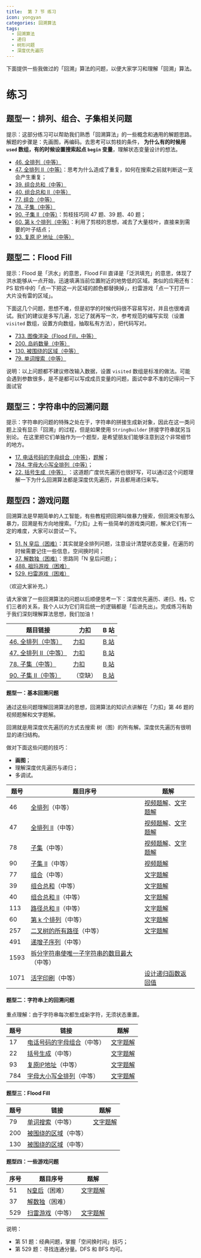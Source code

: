 ```yaml
---
title:  第 7 节 练习
icon: yongyan
categories: 回溯算法
tags:
  - 回溯算法
  - 递归
  - 树形问题
  - 深度优先遍历
---
```


下面提供一些我做过的「回溯」算法的问题，以便大家学习和理解「回溯」算法。

# 练习

## 题型一：排列、组合、子集相关问题

提示：这部分练习可以帮助我们熟悉「回溯算法」的一些概念和通用的解题思路。解题的步骤是：先画图，再编码。去思考可以剪枝的条件， **为什么有的时候用 `used` 数组，有的时候设置搜索起点 `begin` 变量**，理解状态变量设计的想法。

+ [46. 全排列（中等）](https://leetcode-cn.com/problems/permutations/)
+ [47. 全排列 II（中等）](https://leetcode-cn.com/problems/permutations-ii/)：思考为什么造成了重复，如何在搜索之前就判断这一支会产生重复；
+ [39. 组合总和（中等）](https://leetcode-cn.com/problems/combination-sum/)
+ [40. 组合总和 II（中等）](https://leetcode-cn.com/problems/combination-sum-ii/)
+ [77. 组合（中等）](https://leetcode-cn.com/problems/combinations/)
+ [78. 子集（中等）](https://leetcode-cn.com/problems/subsets/)
+ [90. 子集 II（中等）](https://leetcode-cn.com/problems/subsets-ii/)：剪枝技巧同 47 题、39 题、40 题；
+ [60. 第 k 个排列（中等）](https://leetcode-cn.com/problems/permutation-sequence/)：利用了剪枝的思想，减去了大量枝叶，直接来到需要的叶子结点；
+ [93. 复原 IP 地址（中等）](https://leetcode-cn.com/problems/restore-ip-addresses/)

## 题型二：Flood Fill

提示：Flood 是「洪水」的意思，Flood Fill 直译是「泛洪填充」的意思，体现了洪水能够从一点开始，迅速填满当前位置附近的地势低的区域。类似的应用还有：PS 软件中的「点一下把这一片区域的颜色都替换掉」，扫雷游戏「点一下打开一大片没有雷的区域」。

下面这几个问题，思想不难，但是初学的时候代码很不容易写对，并且也很难调试。我们的建议是多写几遍，忘记了就再写一次，参考规范的编写实现（设置 `visited` 数组，设置方向数组，抽取私有方法），把代码写对。

+ [733. 图像渲染（Flood Fill，中等）](https://leetcode-cn.com/problems/flood-fill/)
+ [200. 岛屿数量（中等）](https://leetcode-cn.com/problems/number-of-islands/)
+ [130. 被围绕的区域（中等）](https://leetcode-cn.com/problems/surrounded-regions/)
+ [79. 单词搜索（中等）](https://leetcode-cn.com/problems/word-search/)

说明：以上问题都不建议修改输入数据，设置 `visited` 数组是标准的做法。可能会遇到参数很多，是不是都可以写成成员变量的问题，面试中拿不准的记得问一下面试官

## 题型三：字符串中的回溯问题

提示：字符串的问题的特殊之处在于，字符串的拼接生成新对象，因此在这一类问题上没有显示「回溯」的过程，但是如果使用 `StringBuilder` 拼接字符串就另当别论。
在这里把它们单独作为一个题型，是希望朋友们能够注意到这个非常细节的地方。

+ [17. 电话号码的字母组合（中等）](https://leetcode-cn.com/problems/letter-combinations-of-a-phone-number/)，[题解](https://leetcode-cn.com/problems/letter-combinations-of-a-phone-number/solution/hui-su-sou-suo-wu-xian-shi-hui-su-yan-du-you-xian-/)；
+ [784. 字母大小写全排列（中等）](https://leetcode-cn.com/problems/letter-case-permutation/)；
+ [22. 括号生成（中等）](https://leetcode-cn.com/problems/generate-parentheses/) ：这道题广度优先遍历也很好写，可以通过这个问题理解一下为什么回溯算法都是深度优先遍历，并且都用递归来写。

## 题型四：游戏问题

回溯算法是早期简单的人工智能，有些教程把回溯叫做暴力搜索，但回溯没有那么暴力，回溯是有方向地搜索。「力扣」上有一些简单的游戏类问题，解决它们有一定的难度，大家可以尝试一下。

+ [51. N 皇后（困难）](https://leetcode-cn.com/problems/n-queens/)：其实就是全排列问题，注意设计清楚状态变量，在遍历的时候需要记住一些信息，空间换时间；
+ [37. 解数独（困难）](https://leetcode-cn.com/problems/sudoku-solver/)：思路同「N 皇后问题」；
+ [488. 祖玛游戏（困难）](https://leetcode-cn.com/problems/zuma-game/)
+ [529. 扫雷游戏（困难）](https://leetcode-cn.com/problems/minesweeper/)

（欢迎大家补充。）

请大家做了一些回溯算法的问题以后顺便思考一下：深度优先遍历、递归、栈，它们三者的关系，我个人以为它们背后统一的逻辑都是「后进先出」。完成练习有助于我们深刻理解算法思想，我们加油！



| 题目链接                                                     | 力扣                                                         | B 站                                                         |
| ------------------------------------------------------------ | ------------------------------------------------------------ | ------------------------------------------------------------ |
| [46. 全排列（中等）](https://leetcode-cn.com/problems/permutations/) | [力扣](https://leetcode-cn.com/problems/permutations/solution/quan-pai-lie-by-leetcode-solution-2/) | [B 站](https://www.bilibili.com/video/BV1oa4y1v7Kz?from=search&seid=14615048896751357901) |
| [47. 全排列 II（中等）](https://leetcode-cn.com/problems/permutations-ii/) | [力扣]()                                                     | [B 站](https://www.bilibili.com/video/BV147411A7Yq?p=1)      |
| [78. 子集（中等）](https://leetcode-cn.com/problems/subsets/) | [力扣](https://leetcode-cn.com/problems/subsets/solution/hui-su-python-dai-ma-by-liweiwei1419/) | [B 站](https://www.bilibili.com/video/BV147411A7Yq?p=2)      |
| [90. 子集 II（中等）](https://leetcode-cn.com/problems/subsets-ii/) | （空缺）                                                     | [B 站](https://www.bilibili.com/video/BV147411A7Yq?p=3)      |

#### 题型一：基本回溯问题

通过这些问题理解回溯算法的思想，回溯算法的知识点讲解在「力扣」第 46 题的视频题解和文字题解。

回溯就是用深度优先遍历的方式去搜索 树（图）的所有解。深度优先遍历有很明显的递归结构。

做对下面这些问题的技巧：

+ **画图**；
+ 理解深度优先遍历与递归；
+ 多调试。

| 题号 | 题目序号                                                     | 题解                                                         |
| ---- | ------------------------------------------------------------ | ------------------------------------------------------------ |
| 46   | [全排列](https://leetcode-cn.com/problems/permutations/)（中等） | [视频题解](https://leetcode-cn.com/problems/permutations/solution/quan-pai-lie-by-leetcode-solution-2/)、[文字题解](https://leetcode-cn.com/problems/permutations/solution/hui-su-suan-fa-python-dai-ma-java-dai-ma-by-liweiw/) |
| 47   | [全排列 II](https://leetcode-cn.com/problems/permutations-ii/)（中等） | [视频题解](https://www.bilibili.com/video/BV147411A7Yq?p=1)、[文字题解](https://leetcode-cn.com/problems/permutations-ii/solution/hui-su-suan-fa-python-dai-ma-java-dai-ma-by-liwe-2/) |
| 78   | [子集](https://leetcode-cn.com/problems/subsets/)（中等）    | [视频题解](https://www.bilibili.com/video/BV147411A7Yq?p=2)、[文字题解](https://leetcode-cn.com/problems/subsets/solution/hui-su-python-dai-ma-by-liweiwei1419/) |
| 90   | [子集 II](https://leetcode-cn.com/problems/subsets-ii/)（中等） | [视频题解](https://www.bilibili.com/video/BV147411A7Yq?p=3)  |
| 77   | [组合](https://leetcode-cn.com/problems/combinations/)（中等） | [文字题解](https://leetcode-cn.com/problems/combinations/solution/hui-su-suan-fa-jian-zhi-python-dai-ma-java-dai-ma-/) |
| 39   | [组合总和](https://leetcode-cn.com/problems/combination-sum/)（中等） | [文字题解](https://leetcode-cn.com/problems/combination-sum/solution/hui-su-suan-fa-jian-zhi-python-dai-ma-java-dai-m-2/) |
| 40   | [组合总和 II](https://leetcode-cn.com/problems/combination-sum-ii/)（中等） | [文字题解](https://leetcode-cn.com/problems/combination-sum-ii/solution/) |
| 113  | [路径总和 II](https://leetcode-cn.com/problems/path-sum-ii/)（中等） | [文字题解](https://leetcode-cn.com/problems/path-sum-ii/solution/hui-su-suan-fa-shen-du-you-xian-bian-li-zhuang-tai/) |
| 60   | [第 k 个排列](https://leetcode-cn.com/problems/permutation-sequence/)（中等） | [文字题解](https://leetcode-cn.com/problems/permutation-sequence/solution/hui-su-jian-zhi-python-dai-ma-java-dai-ma-by-liwei/) |
| 257  | [二叉树的所有路径](https://leetcode-cn.com/problems/binary-tree-paths/)（中等） | [文字题解](https://leetcode-cn.com/problems/binary-tree-paths/solution/shen-du-you-xian-bian-li-python-dai-ma-by-liweiwei/) |
| 491  | [递增子序列](https://leetcode-cn.com/problems/increasing-subsequences/)（中等） |                                                              |
| 1593 | [拆分字符串使唯一子字符串的数目最大](https://leetcode-cn.com/problems/split-a-string-into-the-max-number-of-unique-substrings/)（中等） |                                                              |
| 1071 | [活字印刷](https://leetcode-cn.com/problems/letter-tile-possibilities/)（中等） | [设计递归函数返回值](https://leetcode-cn.com/problems/letter-tile-possibilities/solution/hui-su-suan-fa-python-dai-ma-by-liweiwei1419/) |

#### 题型二：字符串上的回溯问题

重点理解：由于字符串每次都生成新字符，无须状态重置。

| 题号 | 链接                                                         | 题解                                                         |
| ---- | ------------------------------------------------------------ | ------------------------------------------------------------ |
| 17   | [电话号码的字母组合](https://leetcode-cn.com/problems/letter-combinations-of-a-phone-number/)（中等） | [文字题解](https://leetcode-cn.com/problems/letter-combinations-of-a-phone-number/solution/hui-su-sou-suo-wu-xian-shi-hui-su-yan-du-you-xian-/) |
| 22   | [括号生成](https://leetcode-cn.com/problems/generate-parentheses/)（中等） | [文字题解](https://leetcode-cn.com/problems/generate-parentheses/solution/hui-su-suan-fa-by-liweiwei1419/) |
| 93   | [复原IP地址](https://leetcode-cn.com/problems/restore-ip-addresses/)（中等） | [文字题解](https://leetcode-cn.com/problems/restore-ip-addresses/solution/hui-su-suan-fa-hua-tu-fen-xi-jian-zhi-tiao-jian-by/) |
| 784  | [字母大小写全排列](https://leetcode-cn.com/problems/letter-case-permutation/)（中等） | [文字题解](https://leetcode-cn.com/problems/letter-case-permutation/solution/shen-du-you-xian-bian-li-hui-su-suan-fa-python-dai/) |

#### 题型三：Flood Fill

| 题号 | 链接                                                         | 题解                                                         |
| ---- | ------------------------------------------------------------ | ------------------------------------------------------------ |
| 79   | [单词搜索](https://leetcode-cn.com/problems/word-search/)（中等） | [文字题解](https://leetcode-cn.com/problems/word-search/solution/zai-er-wei-ping-mian-shang-shi-yong-hui-su-fa-pyth/) |
| 200  | [被围绕的区域](https://leetcode-cn.com/problems/surrounded-regions/)（中等） |                                                              |
| 130  | [被围绕的区域](https://leetcode-cn.com/problems/surrounded-regions/)（中等） |                                                              |

#### **题型四**：一些游戏问题

| 序号 | 题目序号                                                     | 题解                                                         |
| ---- | ------------------------------------------------------------ | ------------------------------------------------------------ |
| 51   | [N皇后](https://leetcode-cn.com/problems/n-queens/)（困难）  | [文字题解](https://leetcode-cn.com/problems/n-queens/solution/gen-ju-di-46-ti-quan-pai-lie-de-hui-su-suan-fa-si-/) |
| 37   | [解数独](https://leetcode-cn.com/problems/sudoku-solver/)（困难） |                                                              |
| 529  | [扫雷游戏](https://leetcode-cn.com/problems/minesweeper/)（中等） | [文字题解](https://blog.csdn.net/lw_power/article/details/109314152) |

说明：

+ 第 51 题：经典问题，掌握「空间换时间」技巧；
+ 第 529 题：寻找连通分量。DFS 和 BFS 均可。


